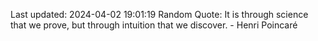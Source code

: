 Last updated: 2024-04-02 19:01:19
Random Quote: It is through science that we prove, but through intuition that we discover. - Henri Poincaré